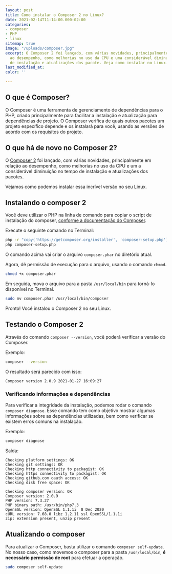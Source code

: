 ```yaml
---
layout: post
title: Como instalar o Composer 2 no Linux?
date: 2021-02-14T11:14:00.000-02:00
categories:
- composer
- PHP
- linux
sitemap: true
image: "/uploads/composer.jpg"
excerpt: O Composer 2 foi lançado, com várias novidades, principalmente em relação
  ao desempenho, como melhorias no uso da CPU e uma considerável diminuição no tempo
  de instalação e atualizações dos pacote. Veja como instalar no Linux.
last_modified_at: 
color: ''

---
```


## O que é Composer?

O Composer é uma ferramenta de gerenciamento de dependências para o PHP, criado principalmente para facilitar a instalação e atualização para dependências de projeto. 
O Composer verifica de quais outros pacotes um projeto específico depende e os instalará para você, usando as versões de acordo com os requisitos do projeto.

## O que há de novo no Composer 2?

O [Composer 2](https://getcomposer.org/2/) foi lançado, com várias novidades, principalmente em relação ao desempenho, como melhorias no uso da CPU e um a considerável diminuição no tempo de instalação e atualizações dos pacotes.

Vejamos como podemos instalar essa incrível versão no seu Linux.

## Instalando o composer 2

Você deve utilizar o PHP na linha de comando para copiar o script de instalação do composer, [conforme a documentação do Composer](https://getcomposer.org/download/).

Execute o seguinte comando no Terminal:

```bash
php -r "copy('https://getcomposer.org/installer', 'composer-setup.php');"
php composer-setup.php
```

O comando acima vai criar o arquivo `composer.phar` no diretório atual.

Agora, dê permissão de execução para o arquivo, usando o comando `chmod`.

```bash
chmod +x composer.phar
```

Em seguida, mova o arquivo para a pasta `/usr/local/bin` para torná-lo disponível no Terminal.

```bash
sudo mv composer.phar /usr/local/bin/composer
```

Pronto! Você instalou o Composer 2 no seu Linux.

## Testando o Composer 2

Através do comando `composer --version`, você poderá verificar a versão do Composer.

Exemplo:

```bash
composer --version
```

O resultado será parecido com isso:

    Composer version 2.0.9 2021-01-27 16:09:27

### Verificando informações e dependências

Para verificar a integridade da instalação, podemos rodar o comando `composer diagnose`. Esse comando tem como objetivo mostrar algumas informações sobre as dependências utilizadas, bem como verificar se existem erros comuns na instalação.

Exemplo:

```bash
composer diagnose
```

Saída:

    Checking platform settings: OK
    Checking git settings: OK
    Checking http connectivity to packagist: OK
    Checking https connectivity to packagist: OK
    Checking github.com oauth access: OK
    Checking disk free space: OK
    
    Checking composer version: OK
    Composer version: 2.0.9
    PHP version: 7.3.27
    PHP binary path: /usr/bin/php7.3
    OpenSSL version: OpenSSL 1.1.1i  8 Dec 2020
    cURL version: 7.68.0 libz 1.2.11 ssl OpenSSL/1.1.1i
    zip: extension present, unzip present

## Atualizando o composer

Para atualizar o Composer, basta utilizar o comando `composer self-update`. No nosso caso, como movemos o composer para a pasta `/usr/local/bin`, **é necessário permissão de root** para efetuar a operação.

```bash
sudo composer self-update
```